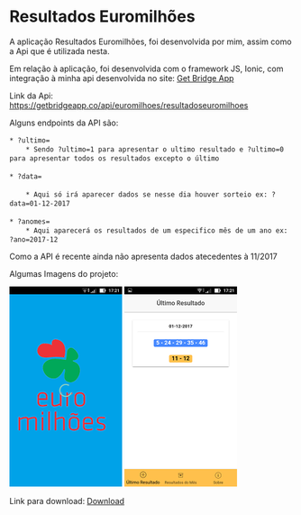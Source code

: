 # Resultados Euromilhões 

A aplicação Resultados Euromilhões, foi desenvolvida por mim, assim como a Api que é utilizada nesta.

Em relação à aplicação, foi desenvolvida com o framework JS, Ionic, com integração à minha api desenvolvida no site: 
[Get Bridge App](https://getbridgeapp.co/)

Link da Api: https://getbridgeapp.co/api/euromilhoes/resultadoseuromilhoes

Alguns endpoints da API são:

	* ?ultimo=
		* Sendo ?ultimo=1 para apresentar o ultimo resultado e ?ultimo=0 para apresentar todos os resultados excepto o último

	* ?data=

	 	* Aqui só irá aparecer dados se nesse dia houver sorteio ex: ?data=01-12-2017

	* ?anomes=
		* Aqui aparecerá os resultados de um especifico mês de um ano ex: ?ano=2017-12

Como a API é recente ainda não apresenta dados atecedentes à 11/2017

Algumas Imagens do projeto:

![alt text](https://raw.githubusercontent.com/rubenandre/Euromilhoes-ionic/master/imagens/splash.png "Splash Screen")
![alt text](https://raw.githubusercontent.com/rubenandre/Euromilhoes-ionic/master/imagens/home.png "Home Screen")

Link para download:
[Download](https://github.com/rubenandre/Euromilhoes-ionic/blob/master/imagens/Euromilhoes.apk?raw=true)
